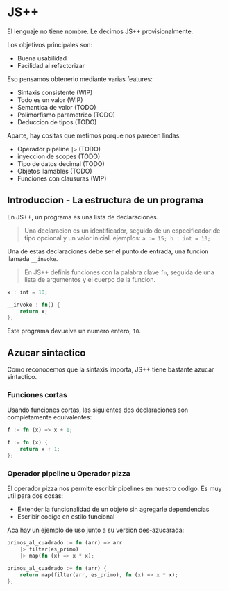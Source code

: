 # JS++

El lenguaje no tiene nombre. Le decimos JS++ provisionalmente.

Los objetivos principales son:

 - Buena usabilidad
 - Facilidad al refactorizar

Eso pensamos obtenerlo mediante varias features:

 - Sintaxis consistente (WIP)
 - Todo es un valor (WIP)
 - Semantica de valor (TODO)
 - Polimorfismo parametrico (TODO)
 - Deduccion de tipos (TODO)

Aparte, hay cositas que metimos porque nos parecen lindas.

 - Operador pipeline `|>` (TODO)
 - inyeccion de scopes (TODO)
 - Tipo de datos decimal (TODO)
 - Objetos llamables (TODO)
 - Funciones con clausuras (WIP)

## Introduccion - La estructura de un programa

En JS++, un programa es una lista de declaraciones.

> Una declaracion es un identificador, seguido de un especificador de tipo
> opcional y un valor inicial. ejemplos: `a := 15; b : int = 10;`

Una de estas declaraciones debe ser el punto de entrada, una funcion llamada
`__invoke`.

> En JS++ definis funciones con la palabra clave `fn`, seguida de una lista de
> argumentos y el cuerpo de la funcion.

```rust
x : int = 10;

__invoke : fn() {
	return x;
};
```

Este programa devuelve un numero entero, `10`.

## Azucar sintactico

Como reconocemos que la sintaxis importa, JS++ tiene bastante azucar sintactico.

### Funciones cortas

Usando funciones cortas, las siguientes dos declaraciones son completamente
equivalentes:

```rust
f := fn (x) => x + 1;

f := fn (x) {
	return x + 1;
};
```

### Operador pipeline u Operador pizza

El operador pizza nos permite escribir pipelines en nuestro codigo. Es muy util
para dos cosas:
 - Extender la funcionalidad de un objeto sin agregarle dependencias
 - Escribir codigo en estilo funcional

Aca hay un ejemplo de uso junto a su version des-azucarada:

```rust
primos_al_cuadrado := fn (arr) => arr
	|> filter(es_primo)
	|> map(fn (x) => x * x);

primos_al_cuadrado := fn (arr) {
	return map(filter(arr, es_primo), fn (x) => x * x);
};
```
